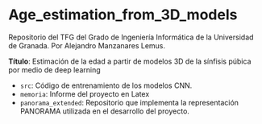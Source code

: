 # Age_estimation_from_3D_models

Repositorio del TFG del Grado de Ingeniería Informática de la Universidad de Granada.
Por Alejandro Manzanares Lemus.

**Título**: Estimación de la edad a partir de modelos 3D de la sı́nfisis púbica por medio de deep learning

- `src`: Código de entrenamiento de los modelos CNN.
- `memoria`: Informe del proyecto en Latex
- `panorama_extended`: Repositorio que implementa la representación PANORAMA utilizada en el desarrollo del proyecto.